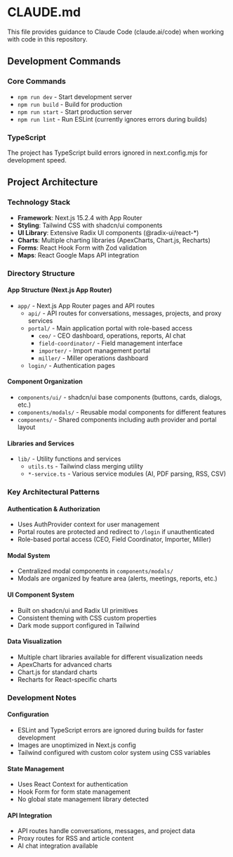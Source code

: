 # CLAUDE.md

This file provides guidance to Claude Code (claude.ai/code) when working with code in this repository.

## Development Commands

### Core Commands
- `npm run dev` - Start development server
- `npm run build` - Build for production
- `npm run start` - Start production server
- `npm run lint` - Run ESLint (currently ignores errors during builds)

### TypeScript
The project has TypeScript build errors ignored in next.config.mjs for development speed.

## Project Architecture

### Technology Stack
- **Framework**: Next.js 15.2.4 with App Router
- **Styling**: Tailwind CSS with shadcn/ui components
- **UI Library**: Extensive Radix UI components (@radix-ui/react-*)
- **Charts**: Multiple charting libraries (ApexCharts, Chart.js, Recharts)
- **Forms**: React Hook Form with Zod validation
- **Maps**: React Google Maps API integration

### Directory Structure

#### App Structure (Next.js App Router)
- `app/` - Next.js App Router pages and API routes
  - `api/` - API routes for conversations, messages, projects, and proxy services
  - `portal/` - Main application portal with role-based access
    - `ceo/` - CEO dashboard, operations, reports, AI chat
    - `field-coordinator/` - Field management interface
    - `importer/` - Import management portal
    - `miller/` - Miller operations dashboard
  - `login/` - Authentication pages

#### Component Organization
- `components/ui/` - shadcn/ui base components (buttons, cards, dialogs, etc.)
- `components/modals/` - Reusable modal components for different features
- `components/` - Shared components including auth provider and portal layout

#### Libraries and Services
- `lib/` - Utility functions and services
  - `utils.ts` - Tailwind class merging utility
  - `*-service.ts` - Various service modules (AI, PDF parsing, RSS, CSV)

### Key Architectural Patterns

#### Authentication & Authorization
- Uses AuthProvider context for user management
- Portal routes are protected and redirect to `/login` if unauthenticated
- Role-based portal access (CEO, Field Coordinator, Importer, Miller)

#### Modal System
- Centralized modal components in `components/modals/`
- Modals are organized by feature area (alerts, meetings, reports, etc.)

#### UI Component System
- Built on shadcn/ui and Radix UI primitives
- Consistent theming with CSS custom properties
- Dark mode support configured in Tailwind

#### Data Visualization
- Multiple chart libraries available for different visualization needs
- ApexCharts for advanced charts
- Chart.js for standard charts
- Recharts for React-specific charts

### Development Notes

#### Configuration
- ESLint and TypeScript errors are ignored during builds for faster development
- Images are unoptimized in Next.js config
- Tailwind configured with custom color system using CSS variables

#### State Management
- Uses React Context for authentication
- Hook Form for form state management
- No global state management library detected

#### API Integration
- API routes handle conversations, messages, and project data
- Proxy routes for RSS and article content
- AI chat integration available